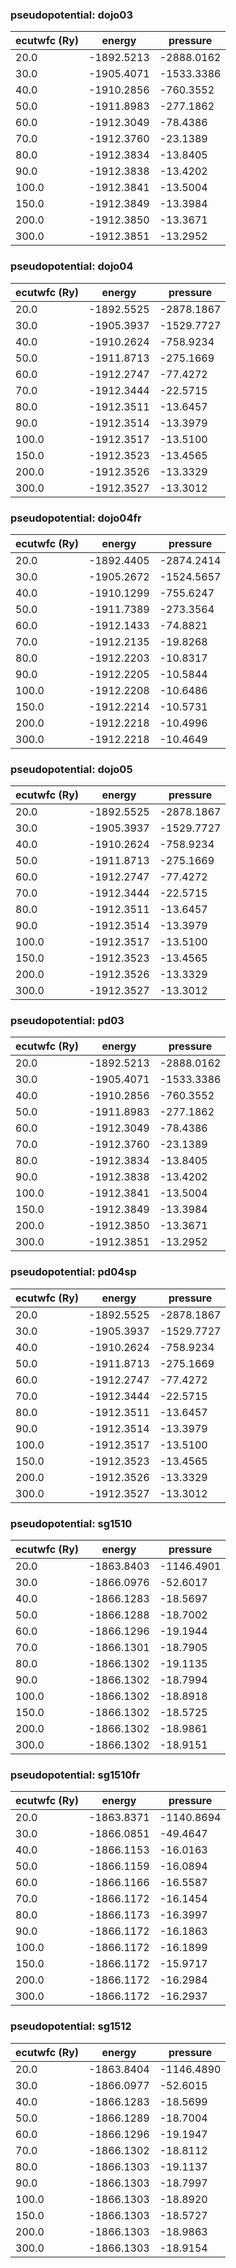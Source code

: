 ### pseudopotential: dojo03
| ecutwfc (Ry) | energy | pressure | 
| --- | --- | --- | 
| 20.0 | -1892.5213| -2888.0162|
| 30.0 | -1905.4071| -1533.3386|
| 40.0 | -1910.2856| -760.3552|
| 50.0 | -1911.8983| -277.1862|
| 60.0 | -1912.3049| -78.4386|
| 70.0 | -1912.3760| -23.1389|
| 80.0 | -1912.3834| -13.8405|
| 90.0 | -1912.3838| -13.4202|
| 100.0 | -1912.3841| -13.5004|
| 150.0 | -1912.3849| -13.3984|
| 200.0 | -1912.3850| -13.3671|
| 300.0 | -1912.3851| -13.2952|

### pseudopotential: dojo04
| ecutwfc (Ry) | energy | pressure | 
| --- | --- | --- | 
| 20.0 | -1892.5525| -2878.1867|
| 30.0 | -1905.3937| -1529.7727|
| 40.0 | -1910.2624| -758.9234|
| 50.0 | -1911.8713| -275.1669|
| 60.0 | -1912.2747| -77.4272|
| 70.0 | -1912.3444| -22.5715|
| 80.0 | -1912.3511| -13.6457|
| 90.0 | -1912.3514| -13.3979|
| 100.0 | -1912.3517| -13.5100|
| 150.0 | -1912.3523| -13.4565|
| 200.0 | -1912.3526| -13.3329|
| 300.0 | -1912.3527| -13.3012|

### pseudopotential: dojo04fr
| ecutwfc (Ry) | energy | pressure | 
| --- | --- | --- | 
| 20.0 | -1892.4405| -2874.2414|
| 30.0 | -1905.2672| -1524.5657|
| 40.0 | -1910.1299| -755.6247|
| 50.0 | -1911.7389| -273.3564|
| 60.0 | -1912.1433| -74.8821|
| 70.0 | -1912.2135| -19.8268|
| 80.0 | -1912.2203| -10.8317|
| 90.0 | -1912.2205| -10.5844|
| 100.0 | -1912.2208| -10.6486|
| 150.0 | -1912.2214| -10.5731|
| 200.0 | -1912.2218| -10.4996|
| 300.0 | -1912.2218| -10.4649|

### pseudopotential: dojo05
| ecutwfc (Ry) | energy | pressure | 
| --- | --- | --- | 
| 20.0 | -1892.5525| -2878.1867|
| 30.0 | -1905.3937| -1529.7727|
| 40.0 | -1910.2624| -758.9234|
| 50.0 | -1911.8713| -275.1669|
| 60.0 | -1912.2747| -77.4272|
| 70.0 | -1912.3444| -22.5715|
| 80.0 | -1912.3511| -13.6457|
| 90.0 | -1912.3514| -13.3979|
| 100.0 | -1912.3517| -13.5100|
| 150.0 | -1912.3523| -13.4565|
| 200.0 | -1912.3526| -13.3329|
| 300.0 | -1912.3527| -13.3012|

### pseudopotential: pd03
| ecutwfc (Ry) | energy | pressure | 
| --- | --- | --- | 
| 20.0 | -1892.5213| -2888.0162|
| 30.0 | -1905.4071| -1533.3386|
| 40.0 | -1910.2856| -760.3552|
| 50.0 | -1911.8983| -277.1862|
| 60.0 | -1912.3049| -78.4386|
| 70.0 | -1912.3760| -23.1389|
| 80.0 | -1912.3834| -13.8405|
| 90.0 | -1912.3838| -13.4202|
| 100.0 | -1912.3841| -13.5004|
| 150.0 | -1912.3849| -13.3984|
| 200.0 | -1912.3850| -13.3671|
| 300.0 | -1912.3851| -13.2952|

### pseudopotential: pd04sp
| ecutwfc (Ry) | energy | pressure | 
| --- | --- | --- | 
| 20.0 | -1892.5525| -2878.1867|
| 30.0 | -1905.3937| -1529.7727|
| 40.0 | -1910.2624| -758.9234|
| 50.0 | -1911.8713| -275.1669|
| 60.0 | -1912.2747| -77.4272|
| 70.0 | -1912.3444| -22.5715|
| 80.0 | -1912.3511| -13.6457|
| 90.0 | -1912.3514| -13.3979|
| 100.0 | -1912.3517| -13.5100|
| 150.0 | -1912.3523| -13.4565|
| 200.0 | -1912.3526| -13.3329|
| 300.0 | -1912.3527| -13.3012|

### pseudopotential: sg1510
| ecutwfc (Ry) | energy | pressure | 
| --- | --- | --- | 
| 20.0 | -1863.8403| -1146.4901|
| 30.0 | -1866.0976| -52.6017|
| 40.0 | -1866.1283| -18.5697|
| 50.0 | -1866.1288| -18.7002|
| 60.0 | -1866.1296| -19.1944|
| 70.0 | -1866.1301| -18.7905|
| 80.0 | -1866.1302| -19.1135|
| 90.0 | -1866.1302| -18.7994|
| 100.0 | -1866.1302| -18.8918|
| 150.0 | -1866.1302| -18.5725|
| 200.0 | -1866.1302| -18.9861|
| 300.0 | -1866.1302| -18.9151|

### pseudopotential: sg1510fr
| ecutwfc (Ry) | energy | pressure | 
| --- | --- | --- | 
| 20.0 | -1863.8371| -1140.8694|
| 30.0 | -1866.0851| -49.4647|
| 40.0 | -1866.1153| -16.0163|
| 50.0 | -1866.1159| -16.0894|
| 60.0 | -1866.1166| -16.5587|
| 70.0 | -1866.1172| -16.1454|
| 80.0 | -1866.1173| -16.3997|
| 90.0 | -1866.1172| -16.1863|
| 100.0 | -1866.1172| -16.1899|
| 150.0 | -1866.1172| -15.9717|
| 200.0 | -1866.1172| -16.2984|
| 300.0 | -1866.1172| -16.2937|

### pseudopotential: sg1512
| ecutwfc (Ry) | energy | pressure | 
| --- | --- | --- | 
| 20.0 | -1863.8404| -1146.4890|
| 30.0 | -1866.0977| -52.6015|
| 40.0 | -1866.1283| -18.5699|
| 50.0 | -1866.1289| -18.7004|
| 60.0 | -1866.1296| -19.1947|
| 70.0 | -1866.1302| -18.8112|
| 80.0 | -1866.1303| -19.1137|
| 90.0 | -1866.1303| -18.7997|
| 100.0 | -1866.1303| -18.8920|
| 150.0 | -1866.1303| -18.5727|
| 200.0 | -1866.1303| -18.9863|
| 300.0 | -1866.1303| -18.9154|


